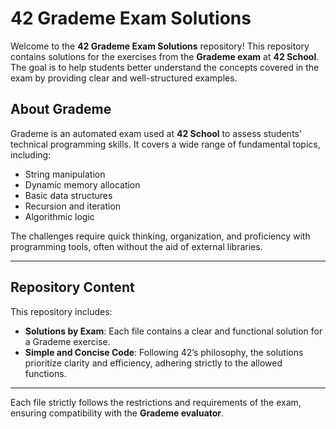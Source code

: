 # **42 Grademe Exam Solutions**

Welcome to the **42 Grademe Exam Solutions** repository! 
This repository contains solutions for the exercises from the **Grademe exam** at **42 School**. 
The goal is to help students better understand the concepts covered in the exam by providing clear and well-structured examples.

## **About Grademe**

Grademe is an automated exam used at **42 School** to assess students' technical programming skills. 
It covers a wide range of fundamental topics, including:

- String manipulation
- Dynamic memory allocation
- Basic data structures
- Recursion and iteration
- Algorithmic logic

The challenges require quick thinking, organization, and proficiency with programming tools, often without the aid of external libraries.

---

## **Repository Content**

This repository includes:

- **Solutions by Exam**: Each file contains a clear and functional solution for a Grademe exercise.
- **Simple and Concise Code**: Following 42’s philosophy, the solutions prioritize clarity and efficiency, adhering strictly to the allowed functions.

---

Each file strictly follows the restrictions and requirements of the exam, ensuring compatibility with the **Grademe evaluator**.



